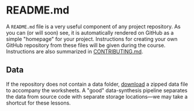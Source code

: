 # README.md

A `README.md` file is a very useful component of any project repository. As you can (or will soon) see, it is automatically rendered on GitHub as a simple "homepage" for your project. Instructions for creating your own GitHub repository from these files will be given during the course. Instructions are also summarized in [CONTRIBUTING.md].

## Data

If the repository does not contain a data folder, [download] a zipped data file to accompany the worksheets. A "good" data-synthesis pipeline separates the data from source code with separate storage locations&mdash;we may take a shortcut for these lessons.

[download]: https://files.sesync.org/pydio/public/09bb83
[CONTRIBUTING.md]: CONTRIBUTING.md
